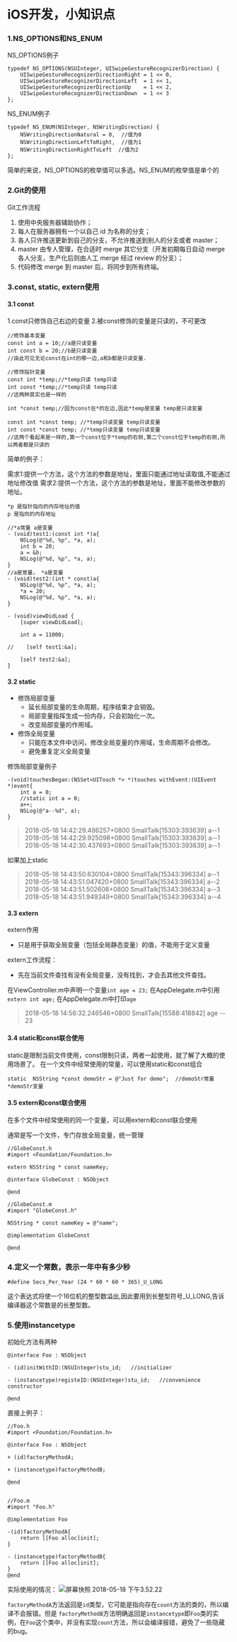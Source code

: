 # iOS开发，小知识点
### 1.NS_OPTIONS和NS_ENUM
NS_OPTIONS例子

```
typedef NS_OPTIONS(NSUInteger, UISwipeGestureRecognizerDirection) {
    UISwipeGestureRecognizerDirectionRight = 1 << 0,
    UISwipeGestureRecognizerDirectionLeft  = 1 << 1,
    UISwipeGestureRecognizerDirectionUp    = 1 << 2,
    UISwipeGestureRecognizerDirectionDown  = 1 << 3
};
```

NS_ENUM例子

```
typedef NS_ENUM(NSInteger, NSWritingDirection) {
    NSWritingDirectionNatural = 0,  //值为0    
    NSWritingDirectionLeftToRight,  //值为1
    NSWritingDirectionRightToLeft  //值为2       
};
```
简单的来说，NS_OPTIONS的枚举值可以多选。NS_ENUM的枚举值是单个的

### 2.Git的使用
Git工作流程

1. 使用中央服务器辅助协作；
2. 每人在服务器拥有一个以自己 id 为名称的分支；
3. 各人只许推送更新到自己的分支，不允许推送到别人的分支或者 master；
4. master 由专人管理，在合适时 merge 其它分支（开发初期每日自动 merge 各人分支，生产化后则由人工 merge 经过 review 的分支）；
5. 代码修改 merge 到 master 后，将同步到所有终端。

### 3.const, static, extern使用

#### 3.1 const

1.const只修饰自己右边的变量
2.被const修饰的变量是只读的，不可更改

```
//修饰基本变量
const int a = 10;//a是只读变量
int const b = 20;//b是只读变量
//由此可见无论const在int的哪一边,a和b都是只读变量.
```

```
//修饰指针变量
const int *temp;//*temp只读 temp只读
int const *temp;//*temp只读 temp只读
//这两种其实也是一样的
 
int *const temp;//因为const在*的左边,因此*temp是变量 temp是只读变量
 
const int *const temp; //*temp只读变量 temp只读变量
int const *const temp; //*temp只读变量 temp只读变量
//这两个看起来是一样的,第一个const位于*temp的右侧,第二个const位于temp的右侧,所以两者都是只读的
```


简单的例子：

需求1:提供一个方法，这个方法的参数是地址，里面只能通过地址读取值,不能通过地址修改值
需求2:提供一个方法，这个方法的参数是地址，里面不能修改参数的地址。

```
*p 是指针指向的内存地址的值
p 是指向的内存地址
```

```
//*a常量 a是变量
- (void)test1:(const int *)a{
    NSLog(@"%d, %p", *a, a);
    int b = 20;
    a = &b;
    NSLog(@"%d, %p", *a, a);
}
//a是常量， *a是变量
- (void)test2:(int * const)a{
    NSLog(@"%d, %p", *a, a);
    *a = 20;
    NSLog(@"%d, %p", *a, a);
}

- (void)viewDidLoad {
    [super viewDidLoad];

    int a = 11000;

//    [self test1:&a];
    
    [self test2:&a];
}
```

#### 3.2 static

* 修饰局部变量
    * 延长局部变量的生命周期，程序结束才会销毁。
    * 局部变量指挥生成一份内存，只会初始化一次。
    * 改变局部变量的作用域。
* 修饰全局变量
    * 只能在本文件中访问，修改全局变量的作用域，生命周期不会修改。
    * 避免重复定义全局变量

修饰局部变量例子

```
-(void)touchesBegan:(NSSet<UITouch *> *)touches withEvent:(UIEvent *)event{
    int a = 0;
    //static int a = 0;
    a++;
    NSLog(@"a--%d", a);
}
```

>2018-05-18 14:42:29.486257+0800 SmallTalk[15303:393639] a--1
2018-05-18 14:42:29.925098+0800 SmallTalk[15303:393639] a--1
2018-05-18 14:42:30.437693+0800 SmallTalk[15303:393639] a--1

如果加上static
>2018-05-18 14:43:50.630104+0800 SmallTalk[15343:396334] a--1
2018-05-18 14:43:51.047420+0800 SmallTalk[15343:396334] a--2
2018-05-18 14:43:51.502608+0800 SmallTalk[15343:396334] a--3
2018-05-18 14:43:51.949349+0800 SmallTalk[15343:396334] a--4

#### 3.3 extern

extern作用

* 只是用于获取全局变量（包括全局静态变量）的值，不能用于定义变量

extern工作流程：

* 先在当前文件查找有没有全局变量，没有找到，才会去其他文件查找。

在ViewController.m中声明一个变量`int age = 23;`
在AppDelegate.m中引用`extern int age;`
在AppDelegate.m中打印`age`
>2018-05-18 14:56:32.246546+0800 SmallTalk[15588:418842] age -- 23

#### 3.4 static和const联合使用
static是限制当前文件使用，const限制只读，两者一起使用，就了解了大概的使用场景了。
在一个文件中经常使用的常量，可以使用static和const组合

```
static  NSString *const demoStr = @"Just for demo";  //demoStr常量 *demoStr变量

```

#### 3.5 extern和const联合使用

在多个文件中经常使用的同一个变量，可以用extern和const联合使用

通常是写一个文件，专门存放全局变量，统一管理

```
//GlobeConst.h
#import <Foundation/Foundation.h>

extern NSString * const nameKey;

@interface GlobeConst : NSObject

@end

//GlobeConst.m
#import "GlobeConst.h"

NSString * const nameKey = @"name";

@implementation GlobeConst

@end
```

### 4.定义一个常数，表示一年中有多少秒

```
#define Secs_Per_Year (24 * 60 * 60 * 365)_U_LONG
```
这个表达式将使一个16位机的整型数溢出,因此要用到长整型符号_U_LONG,告诉编译器这个常数是的长整型数。

### 5.使用instancetype

初始化方法有两种

```
@interface Foo : NSObject

- (id)initWithID:(NSUInteger)stu_id;   //initializer

- (instancetype)registeID:(NSUInteger)stu_id;   //convenience constructor

@end
```

直接上例子：

```
//Foo.h
#import <Foundation/Foundation.h>

@interface Foo : NSObject

+ (id)factoryMethodA;

+ (instancetype)factoryMethodB;

@end


//Foo.m
#import "Foo.h"

@implementation Foo

-(id)factoryMethodA{
    return [[Foo alloc]init];
}

- (instancetype)factoryMethodB{
    return [[Foo alloc]init];
}
@end
```
实际使用的情况：
![屏幕快照 2018-05-18 下午3.52.22](media/15266106116466/%E5%B1%8F%E5%B9%95%E5%BF%AB%E7%85%A7%202018-05-18%20%E4%B8%8B%E5%8D%883.52.22.png)

`factoryMethodA`方法返回是`id`类型，它可能是指向存在`count`方法的类的，所以编译不会报错。但是
    `factoryMethodB`方法明确返回是`instancetype`即`Foo`类的实例，在`Foo`这个类中，并没有实现`count`方法，所以会编译报错，避免了一些隐藏的bug。
    
    
    




